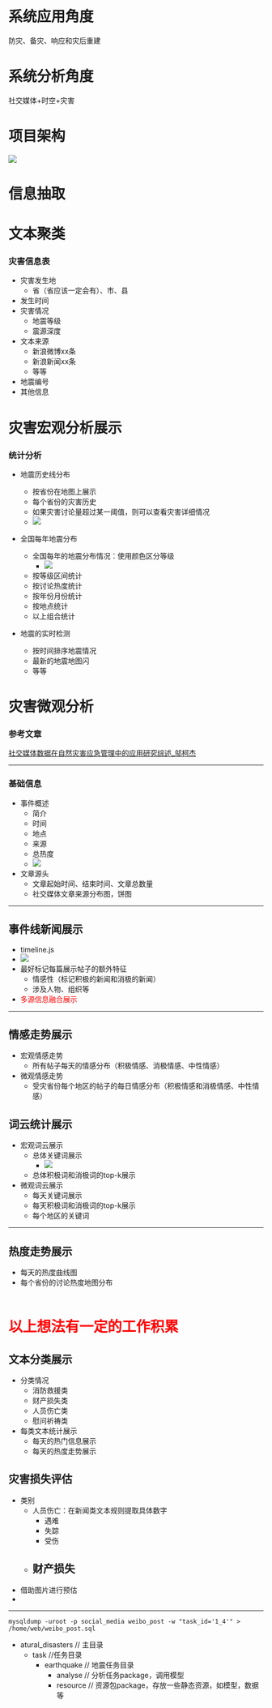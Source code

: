 # 系统应用角度
防灾、备灾、响应和灾后重建
# 系统分析角度
社交媒体+时空+灾害
# 项目架构
![](https://github.com/liuhuijiayou/natural_disaster_doc/raw/master/img/6.jpg)


# 信息抽取
# 文本聚类
### 灾害信息表
- 灾害发生地
    - 省（省应该一定会有）、市、县
- 发生时间
- 灾害情况
    - 地震等级
    - 震源深度
- 文本来源
    - 新浪微博xx条
    - 新浪新闻xx条
    - 等等
- 地震编号
- 其他信息

# 灾害宏观分析展示
### 统计分析
- 地震历史线分布
    - 按省份在地图上展示
    - 每个省份的灾害历史
    - 如果灾害讨论量超过某一阈值，则可以查看灾害详细情况
    - ![](https://github.com/liuhuijiayou/natural_disaster_doc/raw/master/img/1.jpg)

- 全国每年地震分布
    - 全国每年的地震分布情况：使用颜色区分等级
        - ![](https://github.com/liuhuijiayou/natural_disaster_doc/raw/master/img/2.jpg)
    - 按等级区间统计
    - 按讨论热度统计
    - 按年份月份统计
    - 按地点统计
    - 以上组合统计
- 地震的实时检测
    - 按时间排序地震情况
    - 最新的地震地图闪
    - 等等

# 灾害微观分析
### 参考文章
[社交媒体数据在自然灾害应急管理中的应用研究综述_邬柯杰](D:\file\Markdownfile\论文\社交媒体数据在自然灾害应急管理中的应用研究综述_邬柯杰.pdf)

---
### 基础信息
- 事件概述
    - 简介
    - 时间
    - 地点
    - 来源
    - 总热度
    - ![](https://github.com/liuhuijiayou/natural_disaster_doc/raw/master/img/3.png)
- 文章源头
    - 文章起始时间、结束时间、文章总数量
    - 社交媒体文章来源分布图，饼图
---
## 事件线新闻展示
- timeline.js
- ![](https://github.com/liuhuijiayou/natural_disaster_doc/raw/master/img/4.png)
- 最好标记每篇展示帖子的额外特征
    - 情感性（标记积极的新闻和消极的新闻）
    - 涉及人物、组织等
- <font color=red>多源信息融合展示</font>

---
## 情感走势展示
- 宏观情感走势
    - 所有帖子每天的情感分布（积极情感、消极情感、中性情感）
- 微观情感走势
    - 受灾省份每个地区的帖子的每日情感分布（积极情感和消极情感、中性情感）
## 词云统计展示
- 宏观词云展示
    - 总体关键词展示
        - ![](https://github.com/liuhuijiayou/natural_disaster_doc/raw/master/img/5.png)
    - 总体积极词和消极词的top-k展示
- 微观词云展示
    - 每天关键词展示
    - 每天积极词和消极词的top-k展示
    - 每个地区的关键词

---
## 热度走势展示
- 每天的热度曲线图
- 每个省份的讨论热度地图分布
</br></br>
# <font color=red>**以上想法有一定的工作积累**</font>

## 文本分类展示
- 分类情况
    - 消防救援类
    - 财产损失类
    - 人员伤亡类
    - 慰问祈祷类
- 每类文本统计展示
    - 每天的热门信息展示
    - 每天的热度走势展示
## 灾害损失评估
- 类别
    - 人员伤亡：在新闻类文本规则提取具体数字
        - 遇难
        - 失踪
        - 受伤
    - 财产损失
        - 
- 借助图片进行预估
- 

---





```
mysqldump -uroot -p social_media weibo_post -w "task_id='1_4'" > /home/web/weibo_post.sql
```





 - atural_disasters // 主目录
    - task //任务目录
        - earthquake // 地震任务目录
            - analyse // 分析任务package，调用模型
            - resource // 资源包package，存放一些静态资源，如模型，数据等









